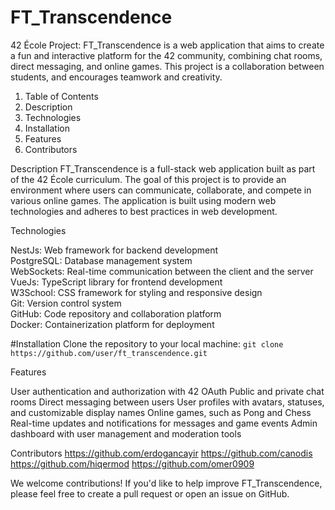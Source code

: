 # FT_Transcendence

42 École Project: FT_Transcendence is a web application that aims to create a fun and interactive platform for the 42 community, combining chat rooms, direct messaging, and online games. This project is a collaboration between students, and encourages teamwork and creativity.

1. Table of Contents
2. Description
3. Technologies
4. Installation
5. Features
6. Contributors

Description
FT_Transcendence is a full-stack web application built as part of the 42 École curriculum. The goal of this project is to provide an environment where users can communicate, collaborate, and compete in various online games. The application is built using modern web technologies and adheres to best practices in web development.

Technologies

NestJs: Web framework for backend development <br>
PostgreSQL: Database management system <br>
WebSockets: Real-time communication between the client and the server <br>
VueJs: TypeScript library for frontend development <br>
W3School: CSS framework for styling and responsive design <br>
Git: Version control system <br>
GitHub: Code repository and collaboration platform <br>
Docker: Containerization platform for deployment <br>

#Installation
Clone the repository to your local machine:
```git clone https://github.com/user/ft_transcendence.git```

Features

User authentication and authorization with 42 OAuth
Public and private chat rooms
Direct messaging between users
User profiles with avatars, statuses, and customizable display names
Online games, such as Pong and Chess
Real-time updates and notifications for messages and game events
Admin dashboard with user management and moderation tools


Contributors
https://github.com/erdogancayir
https://github.com/canodis
https://github.com/hiqermod
https://github.com/omer0909

We welcome contributions! If you'd like to help improve FT_Transcendence, please feel free to create a pull request or open an issue on GitHub.
